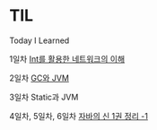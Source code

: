 # TIL
Today I Learned

1일차
[Int를 활용한 네트워크의 이해](./Java/%5bDay1%5d+Int%eb%a5%bc+%ed%99%9c%ec%9a%a9%ed%95%9c+%eb%84%a4%ed%8a%b8%ec%9b%8c%ed%81%ac%ec%9d%98+%ec%9d%b4%ed%95%b4.md)

2일차
[GC와 JVM](https://github.com/chyn00/TIL/blob/main/Java/GC.md)

3일차
Static과 JVM

4일차, 5일차, 6일차
[자바의 신 1권 정리 -1](https://github.com/chyn00/TIL/blob/main/Java/%5BDay4%2C5%2C6%5D%20(%EC%A7%84%ED%96%89%EC%A4%91)%EC%9E%90%EB%B0%94%EC%9D%98%20%EC%8B%A0%201%EA%B6%8C%20%EC%A0%95%EB%A6%AC.md)
